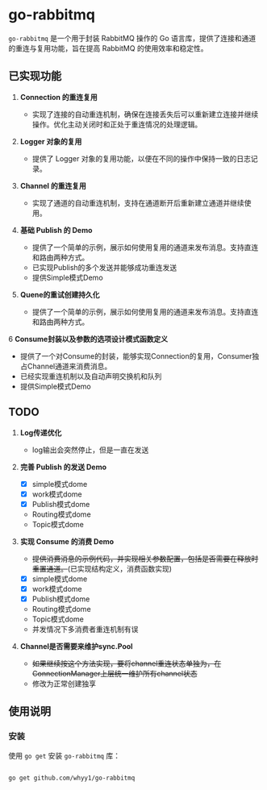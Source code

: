 # go-rabbitmq

`go-rabbitmq` 是一个用于封装 RabbitMQ 操作的 Go 语言库，提供了连接和通道的重连与复用功能，旨在提高 RabbitMQ 的使用效率和稳定性。

## 已实现功能

1. **Connection 的重连复用**
    - 实现了连接的自动重连机制，确保在连接丢失后可以重新建立连接并继续操作。优化主动关闭时和正处于重连情况的处理逻辑。

2. **Logger 对象的复用**
    - 提供了 Logger 对象的复用功能，以便在不同的操作中保持一致的日志记录。

3. **Channel 的重连复用**
    - 实现了通道的自动重连机制，支持在通道断开后重新建立通道并继续使用。

4. **基础 Publish 的 Demo**
   - 提供了一个简单的示例，展示如何使用复用的通道来发布消息。支持直连和路由两种方式。
   - 已实现Publish的多个发送并能够成功重连发送
   - 提供Simple模式Demo

5. **Quene的重试创建持久化**
   - 提供了一个简单的示例，展示如何使用复用的通道来发布消息。支持直连和路由两种方式。

6 **Consume封装以及参数的选项设计模式函数定义**
   - 提供了一个对Consume的封装，能够实现Connection的复用，Consumer独占Channel通道来消费消息。
   - 已经实现重连机制以及自动声明交换机和队列
   - 提供Simple模式Demo
   

## TODO

1. **Log传递优化**
    - log输出会突然停止，但是一直在发送

2. **完善 Publish 的发送 Demo**
   - [x] simple模式dome
   - [x] work模式dome
   - [x] Publish模式dome
    - Routing模式dome
    - Topic模式dome

3. **实现 Consume 的消费 Demo**
   - ~~提供消费消息的示例代码，并实现相关参数配置，包括是否需要在释放时重置通道。~~(已实现结构定义，消费函数实现)
   - [x] simple模式dome
   - [x] work模式dome
   - [x] Publish模式dome
   - Routing模式dome
   - Topic模式dome
   - 并发情况下多消费者重连机制有误
   
4. **Channel是否需要来维护sync.Pool**
   - ~~如果继续按这个方法实现，要将channel重连状态单独为，在ConnectionManager上层统一维护所有channel状态~~
   - 修改为正常创建独享

## 使用说明

### 安装

使用 `go get` 安装 `go-rabbitmq` 库：

```sh

go get github.com/whyy1/go-rabbitmq

